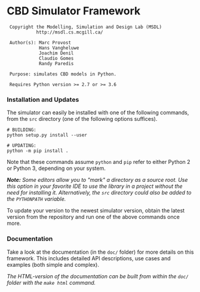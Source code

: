 # CBD Simulator Framework
```
 Copyright the Modelling, Simulation and Design Lab (MSDL)
           http://msdl.cs.mcgill.ca/

 Author(s): Marc Provost
            Hans Vangheluwe
            Joachim Denil
            Claudio Gomes
            Randy Paredis
  
 Purpose: simulates CBD models in Python.

 Requires Python version >= 2.7 or >= 3.6
```
### Installation and Updates
The simulator can easily be installed with one of the following commands, from
the `src` directory (one of the following options suffices).
```
# BUILDING:
python setup.py install --user

# UPDATING:
python -m pip install .
```

Note that these commands assume `python` and `pip` refer to either Python 2 or
Python 3, depending on your system.

_**Note:** Some editors allow you to "mark" a directory as a source root. Use
this option in your favorite IDE to use the library in a project without the
need for installing it. Alternatively, the `src` directory could also be added
to the `PYTHONPATH` variable._

To update your version to the newest simulator version, obtain the latest
version from the repository and run one of the above commands once more.

### Documentation
Take a look at the documentation (in the `doc/` folder) for more details
on this framework. This includes detailed API descriptions, use cases and
examples (both simple and complex).

_The HTML-version of the documentation can be built from within the `doc/`
folder with the `make html` command._

